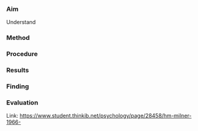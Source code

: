 ### Aim
Understand 

### Method

### Procedure 

### Results 

### Finding 

### Evaluation 

Link: https://www.student.thinkib.net/psychology/page/28458/hm-milner-1966-